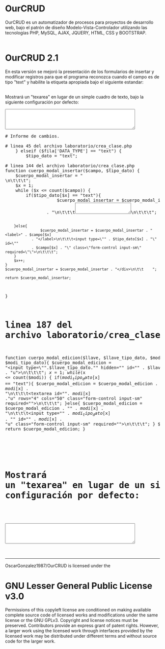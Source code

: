# OurCRUD 
OurCRUD es un automatizador de procesos para proyectos de desarrollo web, bajo el patrón de diseño Modelo-Vista-Controlador utilizando las tecnologías PHP, MySQL, AJAX, JQUERY, HTML, CSS y BOOTSTRAP.<br/><br/>
# OurCRUD 2.1
En esta versión se mejoró la presentación de los formularios de insertar y modificar registros para que el programa reconozca cuando el campo es de tipo "text" y habilite la etiqueta apropiada bajo el siguiente estandar:<br/><br/>

Mostrará un "texarea" en lugar de un simple cuadro de texto, bajo la siguiente configuración por defecto:<br/>
<textarea id="id_campo" rows="4" cols="50" class="form-control input-sm" required=""></textarea>
<pre>
# Informe de cambios.

# linea 45 del archivo laboratorio/crea_clase.php
    } elseif ($fila['DATA_TYPE'] == "text") {
        $tipo_dato = "text";

# linea 144 del archivo laboratorio/crea_clase.php
function cuerpo_modal_insertar($campo, $tipo_dato) {
    $cuerpo_modal_insertar = "<div class=\"modal-body\">\n\t\t\t";
    $x = 1;
    while ($x <= count($campo)) {
        if($tipo_dato[$x] == "text"){
                    $cuerpo_modal_insertar = $cuerpo_modal_insertar . "<label>" . $campo[$x]
                . "</label>\n\t\t\t<textarea id=\"". $campo[$x] ."\" rows=\"4\" cols=\"50\""
                . "class=\"form-control input-sm\" required=\"\"></textarea>\n\t\t\t";
        }else{
                    $cuerpo_modal_insertar = $cuerpo_modal_insertar . "<label>" . $campo[$x]
                . "</label>\n\t\t\t<input type=\"" . $tipo_dato[$x] . "\" id=\""
                . $campo[$x] . "\" class=\"form-control input-sm\" required=\"\">\n\t\t\t";
        }
        $x++;
    }
    $cuerpo_modal_insertar = $cuerpo_modal_insertar . "</div>\n\t\t    ";

    return $cuerpo_modal_insertar;
}

# linea 187 del archivo laboratorio/crea_clase.php
function cuerpo_modal_edicion($llave, $llave_tipo_dato, $modi, $modi_tipo_dato){
    $cuerpo_modal_edicion = "<input type=\"".$llave_tipo_dato."\" hidden=\"\" id=\"" . $llave . "u\">\n\t\t\t";
    $x = 1;
    while ($x <= count($modi)) {
        if($modi_tipo_dato[$x] == "text"){
            $cuerpo_modal_edicion = $cuerpo_modal_edicion . "<label>" . $modi[$x] . "</label>\n\t\t\t<textarea id=\"". $modi[$x] ."u\" rows=\"4\" cols=\"50\" class=\"form-control input-sm\" required=\"\"></textarea>\n\t\t\t";
        }else{
            $cuerpo_modal_edicion = $cuerpo_modal_edicion . "<label>" . $modi[$x] . "</label>\n\t\t\t<input type=\"" . $modi_tipo_dato[$x] . "\" id=\"" . $modi[$x] . "u\" class=\"form-control input-sm\" required=\"\">\n\t\t\t";
        }
        $x++;
    }
    return $cuerpo_modal_edicion;
}


# 
# Mostrará un "texarea" en lugar de un simple cuadro de texto, bajo la siguiente configuración por defecto:
# <textarea id="id_campo" rows="4" cols="50" class="form-control input-sm" required=""></textarea>
</pre>
<hr/>


OscarGonzalez1987/OurCRUD is licensed under the
# GNU Lesser General Public License v3.0
Permissions of this copyleft license are conditioned on making available complete source code of licensed works and modifications under the same license or the GNU GPLv3. Copyright and license notices must be preserved. Contributors provide an express grant of patent rights. However, a larger work using the licensed work through interfaces provided by the licensed work may be distributed under different terms and without source code for the larger work.
